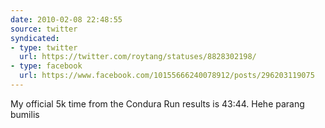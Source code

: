 ```yaml
---
date: 2010-02-08 22:48:55
source: twitter
syndicated:
- type: twitter
  url: https://twitter.com/roytang/statuses/8828302198/
- type: facebook
  url: https://www.facebook.com/10155666240078912/posts/296203119075
---
```


My official 5k time from the Condura Run results is 43:44. Hehe parang bumilis
